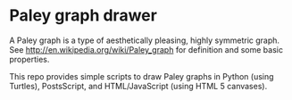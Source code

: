 Paley graph drawer
==================

A Paley graph is a type of aesthetically pleasing, highly symmetric graph.  See http://en.wikipedia.org/wiki/Paley_graph for definition and some basic properties.

This repo provides simple scripts to draw Paley graphs in Python (using Turtles), PostsScript, and HTML/JavaScript (using HTML 5 canvases).  

